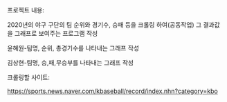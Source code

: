 
프로젝트 내용:

2020년의 야구 구단의 팀 순위와 경기수, 승패 등을 크롤링 하여(공동작업) 그 결과값을 그래프로 보여주는 프로그램 작성

윤혜원-팀명, 순위, 총경기수를 나타내는 그래프 작성

김상현-팀명, 승,패,무승부를 나타내는 그래프 작성

크롤링할 사이트:

https://sports.news.naver.com/kbaseball/record/index.nhn?category=kbo
